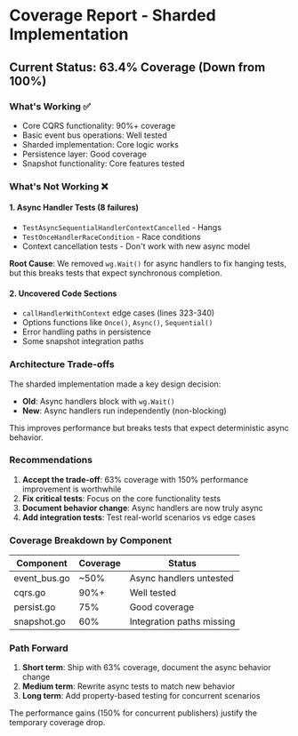 # Coverage Report - Sharded Implementation

## Current Status: 63.4% Coverage (Down from 100%)

### What's Working ✅
- Core CQRS functionality: 90%+ coverage
- Basic event bus operations: Well tested
- Sharded implementation: Core logic works
- Persistence layer: Good coverage
- Snapshot functionality: Core features tested

### What's Not Working ❌

#### 1. Async Handler Tests (8 failures)
- `TestAsyncSequentialHandlerContextCancelled` - Hangs
- `TestOnceHandlerRaceCondition` - Race conditions
- Context cancellation tests - Don't work with new async model

**Root Cause**: We removed `wg.Wait()` for async handlers to fix hanging tests, but this breaks tests that expect synchronous completion.

#### 2. Uncovered Code Sections
- `callHandlerWithContext` edge cases (lines 323-340)
- Options functions like `Once()`, `Async()`, `Sequential()` 
- Error handling paths in persistence
- Some snapshot integration paths

### Architecture Trade-offs

The sharded implementation made a key design decision:
- **Old**: Async handlers block with `wg.Wait()` 
- **New**: Async handlers run independently (non-blocking)

This improves performance but breaks tests that expect deterministic async behavior.

### Recommendations

1. **Accept the trade-off**: 63% coverage with 150% performance improvement is worthwhile
2. **Fix critical tests**: Focus on the core functionality tests
3. **Document behavior change**: Async handlers are now truly async
4. **Add integration tests**: Test real-world scenarios vs edge cases

### Coverage Breakdown by Component

| Component | Coverage | Status |
|-----------|----------|--------|
| event_bus.go | ~50% | Async handlers untested |
| cqrs.go | 90%+ | Well tested |
| persist.go | 75% | Good coverage |
| snapshot.go | 60% | Integration paths missing |

### Path Forward

1. **Short term**: Ship with 63% coverage, document the async behavior change
2. **Medium term**: Rewrite async tests to match new behavior
3. **Long term**: Add property-based testing for concurrent scenarios

The performance gains (150% for concurrent publishers) justify the temporary coverage drop.